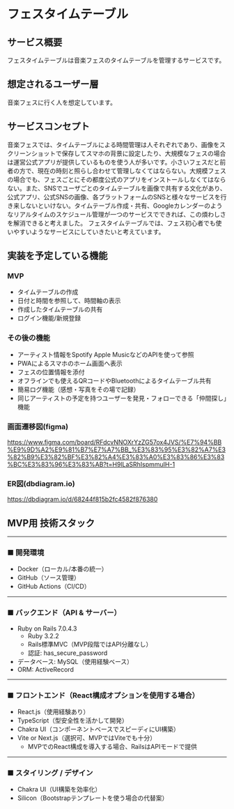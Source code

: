 # フェスタイムテーブル

## サービス概要
フェスタイムテーブルは音楽フェスのタイムテーブルを管理するサービスです。

## 想定されるユーザー層
音楽フェスに行く人を想定しています。

## サービスコンセプト
音楽フェスでは、タイムテーブルによる時間管理は人それぞれであり、画像をスクリーンショットで保存してスマホの背景に設定したり、大規模なフェスの場合は運営公式アプリが提供しているものを使う人が多いです。小さいフェスだと前者の方で、現在の時刻と照らし合わせて管理しなくてはならない。大規模フェスの場合でも、フェスごとにその都度公式のアプリをインストールしなくてはならない。また、SNSでユーザごとのタイムテーブルを画像で共有する文化があり、公式アプリ、公式SNSの画像、各プラットフォームのSNSと様々なサービスを行き来しないといけない。タイムテーブル作成・共有、Googleカレンダーのようなリアルタイムのスケジュール管理が一つのサービスでできれば、この煩わしさを解消できると考えました。
フェスタイムテーブルでは、フェス初心者でも使いやすいようなサービスにしていきたいと考えています。

## 実装を予定している機能
### MVP
- タイムテーブルの作成
- 日付と時間を参照して、時間軸の表示
- 作成したタイムテーブルの共有
- ログイン機能/新規登録
 
### その後の機能
- アーティスト情報をSpotify Apple MusicなどのAPIを使って参照
- PWAによるスマホのホーム画面へ表示
- フェスの位置情報を添付
- オフラインでも使えるQRコードやBluetoothによるタイムテーブル共有
- 簡易ログ機能（感想・写真をその場で記録）
- 同じアーティストの予定を持つユーザーを発見・フォローできる「仲間探し」機能
　
### 画面遷移図(figma)
https://www.figma.com/board/RFdcvNNOXrYzZG57ox4JVS/%E7%94%BB%E9%9D%A2%E9%81%B7%E7%A7%BB_%E3%83%95%E3%82%A7%E3%82%B9%E3%82%BF%E3%82%A4%E3%83%A0%E3%83%86%E3%83%BC%E3%83%96%E3%83%AB?t=H9lLaSRhIspmmuIH-1

### ER図(dbdiagram.io)
https://dbdiagram.io/d/68244f815b2fc4582f876380

## MVP用 技術スタック

---

### ■ 開発環境
- Docker（ローカル/本番の統一）
- GitHub（ソース管理）
- GitHub Actions（CI/CD）

---

### ■ バックエンド（API & サーバー）
- Ruby on Rails 7.0.4.3
  - Ruby 3.2.2
  - Rails標準MVC（MVP段階ではAPI分離なし）
  - 認証: has_secure_password
- データベース: MySQL（使用経験ベース）
- ORM: ActiveRecord

---

### ■ フロントエンド（React構成オプションを使用する場合）
- React.js（使用経験あり）
- TypeScript（型安全性を活かして開発）
- Chakra UI（コンポーネントベースでスピーディにUI構築）
- Vite or Next.js（選択可、MVPではViteでも十分）
  - MVPでのReact構成を導入する場合、RailsはAPIモードで提供

---

### ■ スタイリング / デザイン
- Chakra UI（UI構築を効率化）
- Silicon（Bootstrapテンプレートを使う場合の代替案）
